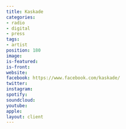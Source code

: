 ```yaml
---
title: Kaskade
categories:
- radio
- digital
- press
tags:
- artist
position: 180
image: 
is-featured: 
is-front: 
website: 
facebook: https://www.facebook.com/kaskade/
twitter: 
instagram: 
spotify: 
soundcloud: 
youtube: 
apple: 
layout: client
---
```


